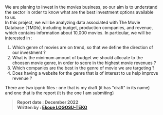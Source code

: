 
We are planing to invest in the movies business, so our aim is to understand the sector in order to know what are the best investment options available to us.   
In this project, we will be analyzing data associated with The Movie Database (TMDb), including budget, production companies, and revenue, which contains information about 10,000 movies. In particular, we will be interested in :
1. Which genre of movies are on trend, so that we define the direction of our investment ?  
1. What is the minimum amount of budget we should allocate to the choosen movie genre, in order to score in the highest movie revenues ?
1. Which companies are the best in the genre of movie we are targeting ?
1. Does having a website for the genre that is of interest to us help improve revenue ?

There are two ipynb files : one that is my draft (it has "draft" in its name) and one that is the report (it is the one I am submiting)

> **Report date : December 2022**     
> **Written by : [Ekoue LOGOSU-TEKO](https://www.linkedin.com/in/ekouelogosuteko/?locale=en_US)**
